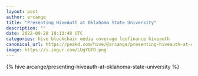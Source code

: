 ```yaml
---
layout: post
author: arcange
title: "Presenting HiveAuth at Oklahoma State University"
description: ""
date: 2022-09-28 18:13:48 UTC
categories: hive blockchain media coverage leofinance hiveauth
canonical_url: https://peakd.com/hive/@arcange/presenting-hiveauth-at-oklahoma-state-university
image: https://i.imgur.com/LUgYUfD.png
---
```

{% hive arcange/presenting-hiveauth-at-oklahoma-state-university %}
